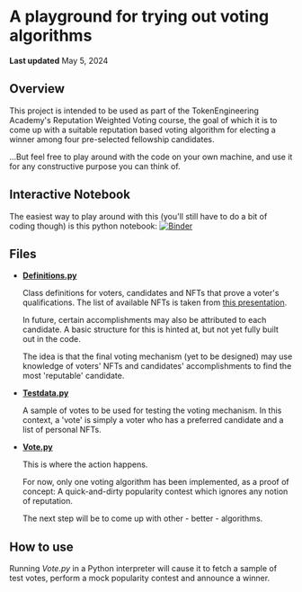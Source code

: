 # A playground for trying out voting algorithms

**Last updated** May 5, 2024

## Overview

This project is intended to be used as part of the TokenEngineering Academy's Reputation Weighted Voting course, 
the goal of which it is to come up with a suitable reputation based voting algorithm for electing a winner among four pre-selected fellowship candidates.

...But feel free to play around with the code on your own machine, and use it for any constructive purpose you can think of. 

## Interactive Notebook

The easiest way to play around with this (you'll still have to do a bit of coding though)
is this python notebook: [![Binder](https://mybinder.org/badge_logo.svg)](https://mybinder.org/v2/gh/derjogi/Repbased_voting_playground/HEAD?labpath=Playground.ipynb)



## Files

* **[Definitions.py](Definitions.py)**
  
  Class definitions for voters, candidates and NFTs that prove a voter's qualifications.
  The list of available NFTs is taken from [this presentation](https://docs.google.com/presentation/d/1fqsmqvMTWeL61E2OMZIbWVfufKEIKJCkYOp6sth6K_Q/edit#slide=id.g1ff3e012012_0_0).
  
  In future, certain accomplishments may also be attributed to each candidate. A basic structure for this is hinted at, but not yet fully built out in the code.

  The idea is that the final voting mechanism (yet to be designed) may use knowledge of voters' NFTs and candidates' accomplishments to find the most 'reputable' candidate.

* **[Testdata.py](Testdata.py)**

  A sample of votes to be used for testing the voting mechanism.
  In this context, a 'vote' is simply a voter who has a preferred candidate and a list of personal NFTs.

* **[Vote.py](Vote.py)**

  This is where the action happens.

  For now, only one voting algorithm has been implemented, as a proof of concept:
  A quick-and-dirty popularity contest which ignores any notion of reputation.

  The next step will be to come up with other - better - algorithms.

## How to use

Running *Vote.py* in a Python interpreter will cause it to fetch a sample of test votes, perform a mock popularity contest and announce a winner.
